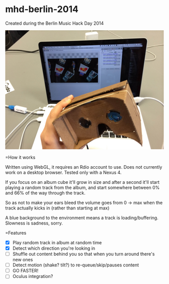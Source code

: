 mhd-berlin-2014
===============

Created during the Berlin Music Hack Day 2014

![The Setup](https://raw.githubusercontent.com/rstecker/mhd-berlin-2014/master/vr_rdio.JPG)

=How it works

Written using WebGL, it requires an Rdio account to use. Does not currently work on a desktop browser. Tested only with a Nexus 4.

If you focus on an album cube it'll grow in size and after a second it'll start playing a random track from the album, and start somewhere between 0% and 66% of the way through the track.

So as not to make your ears bleed the volume goes from 0 -> max when the track actually kicks in (rather than starting at max)

A blue background to the environment means a track is loading/buffering. Slowness is sadness, sorry.

=Features

- [x] Play random track in album at random time
- [x] Detect which direction you're looking in
- [ ] Shuffle out content behind you so that when you turn around there's new ones
- [ ] Detect motion (shake? tilt?) to re-queue/skip/pauses content
- [ ] GO FASTER!
- [ ] Oculus integration?
